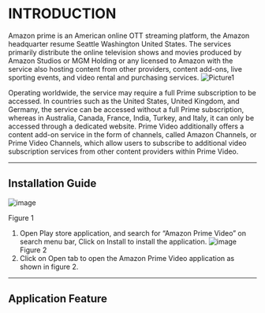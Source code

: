# INTRODUCTION #
Amazon prime is an American online OTT streaming platform, the Amazon headquarter resume Seattle Washington United States. The services primarily distribute the online television shows and movies produced by Amazon Studios or MGM Holding or any licensed to Amazon with the service also hosting content from other providers, content add-ons, live sporting events, and video rental and purchasing services.
                                               ![Picture1](https://github.com/NDevidas/user.md/assets/135496877/0e664aac-80dc-4b72-8e29-83076b1d2e42)
                                               
Operating worldwide, the service may require a full Prime subscription to be accessed. In countries such as the United States, United Kingdom, and Germany, the service can be accessed without a full Prime subscription, whereas in Australia, Canada, France, India, Turkey, and Italy, it can only be accessed through a dedicated website. Prime Video additionally offers a content add-on service in the form of channels, called Amazon Channels, or Prime Video Channels, which allow users to subscribe to additional video subscription services from other content providers within Prime Video.
__________________________________________________________________________________________________________________________________________________________________________________________________
## 	Installation Guide
 ![image](https://github.com/NDevidas/user.md/assets/135496877/c55fc226-80fd-425f-8636-c5d54ac46a48)

Figure 1
1.	Open Play store application, and search for “Amazon Prime Video” on search menu bar, Click on Install to install the application.
 ![image](https://github.com/NDevidas/user.md/assets/135496877/27d6f92d-97fc-4707-84aa-b44cd1f710fd)
Figure 2
2.	Click on Open tab to open the Amazon Prime Video application as shown in figure 2.
______________________________________________________________________________________________________________________________________________________________________________________________________

## Application Feature





